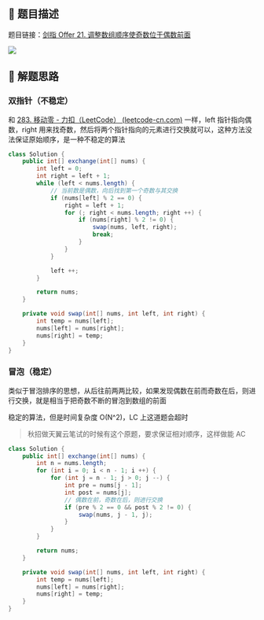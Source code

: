 ## 📃 题目描述

题目链接：[剑指 Offer 21. 调整数组顺序使奇数位于偶数前面](https://leetcode.cn/problems/diao-zheng-shu-zu-shun-xu-shi-qi-shu-wei-yu-ou-shu-qian-mian-lcof/)

![](https://cs-wiki.oss-cn-shanghai.aliyuncs.com/img/image-20220914213211098.png)

## 🔔 解题思路

### 双指针（不稳定）

和 [283. 移动零 - 力扣（LeetCode） (leetcode-cn.com)](https://leetcode-cn.com/problems/move-zeroes/) 一样，left 指针指向偶数，right 用来找奇数，然后将两个指针指向的元素进行交换就可以，这种方法没法保证原始顺序，是一种不稳定的算法


```java
class Solution {
    public int[] exchange(int[] nums) {
        int left = 0;
        int right = left + 1;
        while (left < nums.length) {
            // 当前数是偶数，向后找到第一个奇数与其交换
            if (nums[left] % 2 == 0) {
                right = left + 1;
                for (; right < nums.length; right ++) {
                    if (nums[right] % 2 != 0) {
                        swap(nums, left, right);
                        break;
                    }
                }
            }

            left ++;
        }

        return nums;
    }

    private void swap(int[] nums, int left, int right) {
        int temp = nums[left];
        nums[left] = nums[right];
        nums[right] = temp;
    }
}
```

### 冒泡（稳定）

类似于冒泡排序的思想，从后往前两两比较，如果发现偶数在前而奇数在后，则进行交换，就是相当于把奇数不断的冒泡到数组的前面

稳定的算法，但是时间复杂度 O(N^2)，LC 上这道题会超时

> 秋招做天翼云笔试的时候有这个原题，要求保证相对顺序，这样做能 AC

```java
class Solution {
    public int[] exchange(int[] nums) {
        int n = nums.length;
        for (int i = 0; i < n - 1; i ++) {
            for (int j = n - 1; j > 0; j --) {
                int pre = nums[j - 1];
                int post = nums[j];
                // 偶数在前，奇数在后，则进行交换
                if (pre % 2 == 0 && post % 2 != 0) {
                    swap(nums, j - 1, j);
                }
            }
        }

        return nums;
    }

    private void swap(int[] nums, int left, int right) {
        int temp = nums[left];
        nums[left] = nums[right];
        nums[right] = temp;
    }
}
```

